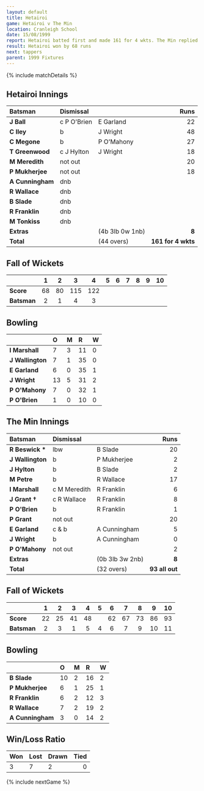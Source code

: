 ```yaml
---
layout: default
title: Hetairoi
game: Hetairoi v The Min
location: Cranleigh School
date: 15/08/1999
report: Hetairoi batted first and made 161 for 4 wkts. The Min replied with 93 all out
result: Hetairoi won by 68 runs
next: tappers
parent: 1999 Fixtures
---
```


{% include matchDetails %}


## Hetairoi Innings

| Batsman | Dismissal |  | Runs |
|:---|:---|---|---:|
| **J Ball** | c P O'Brien  | E Garland | 22 |
| **C Iley** | b | J Wright | 48 |
| **C Megone** | b | P O'Mahony | 27 |
| **T Greenwood** | c J Hylton | J Wright | 18 |
| **M Meredith** | not out |  | 20 |
| **P Mukherjee** | not out |  | 18 |
| **A Cunningham** | dnb |  |  |
| **R Wallace** | dnb |  |  |
| **B Slade** | dnb |  |  |
| **R Franklin** | dnb |  |  |
| **M Tonkiss** | dnb |  |  |
| **Extras** | | (4b 3lb 0w 1nb) | **8** |
| **Total** | | (44 overs) | **161 for 4 wkts** |

## Fall of Wickets

| | 1 | 2 | 3 | 4 | 5 | 6 | 7 | 8 | 9 | 10 |
|---|:---:|:---:|:---:|:---:|:---:|:---:|:---:|:---:|:---:|:---:|
| **Score** | 68 | 80 | 115 | 122 |  |  |  |  |  |  |
| **Batsman** | 2 | 1 | 4 | 3 |  |  |  |  |  |  |

## Bowling

| | O | M | R | W |
|---|:---|:---|:---|:---|
| **I Marshall** | 7 | 3 | 11 | 0 |
| **J Wallington** | 7 | 1 | 35 | 0 |
| **E Garland** | 6 | 0 | 35 | 1 |
| **J Wright** | 13 | 5 | 31 | 2 |
| **P O'Mahony** | 7 | 0 | 32 | 1 |
| **P O'Brien** | 1 | 0 | 10 | 0 |

## The Min Innings

| Batsman | Dismissal |  | Runs |
|:---|:---|---|---:|
| **R Beswick &#42;** | lbw | B Slade | 20 |
| **J Wallington** | b  | P Mukherjee | 2 |
| **J Hylton** | b | B Slade | 2 |
| **M Petre** | b | R Wallace | 17 |
| **I Marshall** | c M Meredith | R Franklin | 6 |
| **J Grant &#8224;** | c R Wallace | R Franklin | 8 |
| **P O'Brien** | b | R Franklin | 1 |
| **P Grant** | not out |  | 20 |
| **E Garland** | c & b | A Cunningham | 5 |
| **J Wright** | b | A Cunningham | 0 |
| **P O'Mahony** | not out |  | 2 |
| **Extras** | | (0b 3lb 3w 2nb) | **8** |
| **Total** | | (32 overs) | **93 all out** |

## Fall of Wickets

| | 1 | 2 | 3 | 4 | 5 | 6 | 7 | 8 | 9 | 10 |
|---|:---:|:---:|:---:|:---:|:---:|:---:|:---:|:---:|:---:|:---:|
| **Score** | 22 | 25 | 41 | 48 |  | 62 | 67 | 73 | 86 | 93 |
| **Batsman** | 2 | 3 | 1 | 5 | 4 | 6 | 7 | 9 | 10 | 11 |

## Bowling

| | O | M | R | W |
|---|:---|:---|:---|:---|
| **B Slade** | 10 | 2 | 16 | 2 |
| **P Mukherjee** | 6 | 1 | 25 | 1 |
| **R Franklin** | 6 | 2 | 12 | 3 |
| **R Wallace** | 7 | 2 | 19 | 2 |
| **A Cunningham** | 3 | 0 | 14 | 2 |

## Win/Loss Ratio

| Won | Lost | Drawn | Tied |
|:---|:---|:---|---:|
| 3 | 7 | 2 | 0 |

{% include nextGame %}